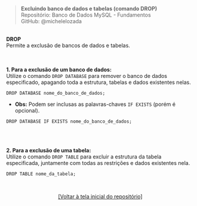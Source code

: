 > **Excluindo banco de dados e tabelas (comando DROP)**     
> Repositório: Banco de Dados MySQL - Fundamentos    
> GitHub: @michelelozada
&nbsp;
     
&nbsp;  
**DROP**    
Permite a exclusão de bancos de dados e tabelas.  
&nbsp;
     
&nbsp;  
**1. Para  a exclusão de um banco de dados:**  
Utilize o comando `DROP DATABASE` para remover o banco de dados especificado, apagando toda a estrutura,
tabelas e dados existentes nelas.
```mysql
DROP DATABASE nome_do_banco_de_dados;
````
* **Obs:** Podem ser inclusas as palavras-chaves `IF EXISTS` (porém é opcional).
````mysql
DROP DATABASE IF EXISTS nome_do_banco_de_dados;
````
&nbsp;
     
&nbsp;  
**2. Para  a exclusão de uma tabela:**    
Utilize o comando `DROP TABLE` para excluir a estrutura da tabela especificada, juntamente com todas as 
restrições e dados existentes nela.
```mysql
DROP TABLE nome_da_tabela;
```

&nbsp;

<div align="center">
<a href="https://github.com/michelelozada/MySQL-Study-Notes">[Voltar à tela inicial do repositório]</a>
</div>


